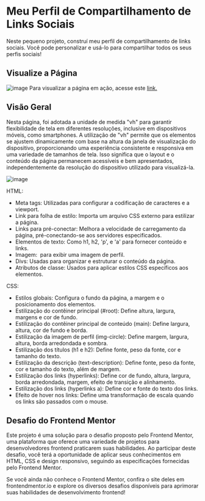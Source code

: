 # Meu Perfil de Compartilhamento de Links Sociais
Neste pequeno projeto, construí meu perfil de compartilhamento de links sociais. Você pode personalizar e usá-lo para compartilhar todos os seus perfis sociais!

## Visualize a Página
![image](https://github.com/samuel-almeida-dev/social-links-profile-main/assets/130515347/90b106f4-7518-4fbf-815e-b724c5c87ed8)
Para visualizar a página em ação, acesse este [link.](https://samuel-almeida-dev.github.io/social-links-profile-main/)

## Visão Geral
Nesta página, foi adotada a unidade de medida "vh" para garantir flexibilidade de tela em diferentes resoluções, inclusive em dispositivos móveis, como smartphones. A utilização de "vh" permite que os elementos se ajustem dinamicamente com base na altura da janela de visualização do dispositivo, proporcionando uma experiência consistente e responsiva em uma variedade de tamanhos de tela. Isso significa que o layout e o conteúdo da página permanecem acessíveis e bem apresentados, independentemente da resolução do dispositivo utilizado para visualizá-la.

![image](https://github.com/samuel-almeida-dev/social-links-profile-main/assets/130515347/7819b956-aced-4aa9-8b78-56a709010164)

HTML:
- Meta tags: Utilizadas para configurar a codificação de caracteres e a viewport.
- Link para folha de estilo: Importa um arquivo CSS externo para estilizar a página.
- Links para pré-conectar: Melhora a velocidade de carregamento da página, pré-conectando-se aos servidores especificados.
- Elementos de texto: Como h1, h2, 'p', e 'a' para fornecer conteúdo e links.
- Imagem: <img> para exibir uma imagem de perfil.
- Divs: Usadas para organizar e estruturar o conteúdo da página.
- Atributos de classe: Usados para aplicar estilos CSS específicos aos elementos.

CSS:
- Estilos globais: Configura o fundo da página, a margem e o posicionamento dos elementos.
- Estilização do contêiner principal (#root): Define altura, largura, margens e cor de fundo.
- Estilização do contêiner principal de conteúdo (main): Define largura, altura, cor de fundo e borda.
- Estilização da imagem de perfil (img-circle): Define margem, largura, altura, borda arredondada e sombra.
- Estilização dos títulos (h1 e h2): Define fonte, peso da fonte, cor e tamanho do texto.
- Estilização da descrição (text-description): Define fonte, peso da fonte, cor e tamanho do texto, além de margem.
- Estilização dos links (hyperlinks): Define cor de fundo, altura, largura, borda arredondada, margem, efeito de transição e alinhamento.
- Estilização dos links (hyperlinks a): Define cor e fonte do texto dos links.
- Efeito de hover nos links: Define uma transformação de escala quando os links são passados com o mouse.

## Desafio do Frontend Mentor
Este projeto é uma solução para o desafio proposto pelo Frontend Mentor, uma plataforma que oferece uma variedade de projetos para desenvolvedores frontend praticarem suas habilidades. Ao participar deste desafio, você terá a oportunidade de aplicar seus conhecimentos em HTML, CSS e design responsivo, seguindo as especificações fornecidas pelo Frontend Mentor.

Se você ainda não conhece o Frontend Mentor, confira o site deles em frontendmentor.io e explore os diversos desafios disponíveis para aprimorar suas habilidades de desenvolvimento frontend!
